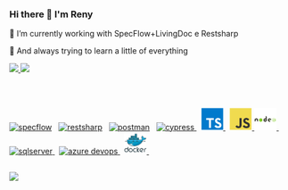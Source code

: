 ### Hi there 👋 I'm Reny

<!--
**renycorreia/renycorreia** is a ✨ _special_ ✨ repository because its `README.md` (this file) appears on your GitHub profile.

Here are some ideas to get you started:

- 🔭 I’m currently working on ...
- 🌱 I’m currently learning ...
- 👯 I’m looking to collaborate on ...
- 🤔 I’m looking for help with ...
- 💬 Ask me about ...
- 📫 How to reach me: ...
- 😄 Pronouns: ...
- ⚡ Fun fact: ...
-->

🔭 I’m currently working with SpecFlow+LivingDoc e Restsharp

🌱 And always trying to learn a little of everything

<div>
<a href="https://github.com/renycorreia">
<img height="180em" src="https://github-readme-stats.vercel.app/api?username=renycorreia&show_icons=true&theme=dracula&include_all_commits=true&count_private=true"/>
<img height="180em" src="https://github-readme-stats.vercel.app/api/top-langs/?username=renycorreia&layout=compact&langs_count=7&theme=dracula"/>
</div>
  
 ##  

<div style="display: inline_block"><br>
<p align="left"> 
<a href="https://specflow.org/tools/living-doc/" target=_blank" rel"noreferrer"> <img alt="specflow" height="40" width="40" src="https://encrypted-tbn0.gstatic.com/images?q=tbn:ANd9GcS7zEmGk6CEeNTz4n7iRx6-RgHF8hYIssmw2z42J6-0gV8DhrjhU-FcjgcSdDYGLokh_JI&usqp=CAU"></a> &nbsp;
<a href="https://restsharp.dev/" target=_blank" rel"noreferrer"> <img alt="restsharp" height="40" width="40" src="https://restsharp.dev/restsharp.png"></a> &nbsp;
<a href="https://www.postman.com/" target=_blank" rel"noreferrer"> <img alt="postman" height="40" width="40" src="https://www.svgrepo.com/download/354202/postman-icon.svg"></a> &nbsp;
<a href="https://www.cypress.io/" target=_blank" rel"noreferrer"> <img alt="cypress" height="40" width="40" src="https://asset.brandfetch.io/idIq_kF0rb/idv3zwmSiY.jpeg"> </a> &nbsp;
<a href="https://www.typescriptlang.org" target=_blank" rel"noreferrer"> <img alt="typescript" height="40" width="40" src="https://raw.githubusercontent.com/devicons/devicon/master/icons/typescript/typescript-plain.svg"> 
</a> &nbsp;
<a href="https://developer.mozilla.org/en-US/docs/Web/JavaScript" target="_blank" rel="noreferrer"> <img src="https://raw.githubusercontent.com/devicons/devicon/master/icons/javascript/javascript-original.svg" alt="javascript" width="40" height="40"/> </a> 
<a href="https://nodejs.org" target="_blank" rel="noreferrer"> <img src="https://raw.githubusercontent.com/devicons/devicon/master/icons/nodejs/nodejs-original-wordmark.svg" alt="nodejs" width="40" height="40"/> </a> &nbsp;
<a href="https://www.microsoft.com/en-us/sql-server" target="_blank" rel="noreferrer"> <img src="https://www.svgrepo.com/download/303229/microsoft-sql-server-logo.svg" alt="sqlserver" width="40" height="40"/> </a> &nbsp;
<a href="https://azure.microsoft.com/en-us/products/devops" target="_blank" rel="noreferrer"> <img src="https://cdn.iconscout.com/icon/free/png-256/azure-devops-3628645-3029870.png" alt="azure devops" width="40" height="40"/> </a> &nbsp;
<a href="https://www.docker.com/" target="_blank" rel="noreferrer"> <img src="https://raw.githubusercontent.com/devicons/devicon/master/icons/docker/docker-original-wordmark.svg" alt="docker" width="40" height="40"/> </a> &nbsp;
</p>
</div>
  
  ##
<a href="https://www.linkedin.com/in/renycorreia/" target="_blank"><img src="https://img.shields.io/badge/-LinkedIn-%230077B5?style=for-the-badge&logo=linkedin&logoColor=white" target="_blank"></a> 

<!-- 
<div> 
<h3 align="left">Articles and Contact</h3>
<a href = "mailto:renycorreia.ti@hotmail.com"><img src="https://img.shields.io/badge/Outlook-0078D4?style=for-the-badge&logo=microsoft-outlook&logoColor=white"></a>
<a href="https://www.linkedin.com/in/renycorreia/" target="_blank"><img src="https://img.shields.io/badge/-LinkedIn-%230077B5?style=for-the-badge&logo=linkedin&logoColor=white" target="_blank"></a> 
<a href="https://medium.com/@renycorreia" target="_blank"><img src="https://img.shields.io/badge/Medium-12100E?style=for-the-badge&logo=medium&logoColor=white"></a>   
</div>
**>
